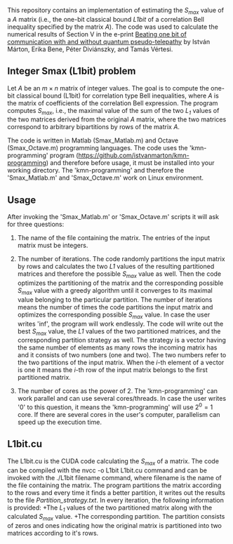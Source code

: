 This repository contains an implementation of estimating the *S<sub>max</sub>* value of a *A* matrix (i.e., the one-bit classical bound *L1bit* of a correlation Bell inequality specified by the matrix *A*). The code was used to calculate the numerical results of Section V in the e-print [Beating one bit of communication with and without quantum pseudo-telepathy](https://arxiv.org/abs/2308.10771) by István Márton, Erika Bene, Péter Diviánszky, and Tamás Vértesi.


## Integer Smax (L1bit) problem

Let *A* be an $m\times n$ matrix of integer values. The goal is to compute the one-bit classical bound (L1bit) for correlation type Bell inequalities, where *A* is the matrix of coefficients of the correlation Bell expression. The program computes *S<sub>max</sub>*, i.e., the maximal value of the sum of the two *L<sub>1</sub>* values of the two matrices derived from the original *A* matrix, where the two matrices correspond to arbitrary bipartitions by rows of the matrix *A*.

The code is written in Matlab (Smax_Matlab.m) and Octave (Smax_Octave.m) programming languages. The code uses the 'kmn-programming' program (https://github.com/istvanmarton/kmn-programming) and therefore before usage, it must be installed into your working directory. The 'kmn-programming' and therefore the 'Smax_Matlab.m' and 'Smax_Octave.m' work on Linux environment.

## Usage

After invoking the 'Smax_Matlab.m' or 'Smax_Octave.m' scripts it will ask for three questions:

1. The name of the file containing the matrix. The entries of the input matrix must be integers.

2. The number of iterations. The code randomly partitions the input matrix by rows and calculates the two *L1* values of the resulting partitioned matrices and therefore the possible *S<sub>max</sub>* value as well. Then the code optimizes the partitioning of the matrix and the corresponding possible *S<sub>max</sub>* value with a greedy algorithm until it converges to its maximal value belonging to the particular partition. The number of iterations means the number of times the code partitions the input matrix and optimizes the corresponding possible *S<sub>max</sub>* value. In case the user writes 'inf', the program will work endlessly. The code will write out the best *S<sub>max</sub>* value, the *L1* values of the two partitioned matrices, and the corresponding partition strategy as well. The strategy is a vector having the same number of elements as many rows the incoming matrix has and it consists of two numbers (one and two). The two numbers refer to the two partitions of the input matrix. When the *i*-th element of a vector is one it means the *i*-th row of the input matrix belongs to the first partitioned matrix.

3. The number of cores as the power of 2. The 'kmn-programming' can work parallel and can use several cores/threads. In case the user writes '0' to this question, it means the 'kmn-programming' will use $2^0 = 1$ core. If there are several cores in the user's computer, parallelism can speed up the execution time.

## L1bit.cu

The L1bit.cu is the CUDA code calculating the *S<sub>max</sub>* of a matrix. The code can be compiled with the
    nvcc -o L1bit L1bit.cu
command and can be invoked with the
    ./L1bit filename
command, where filename is the name of the file containing the matrix. The program partitions the matrix according to the rows and every time it finds a better partition, it writes out the results to the file *Partition_strategy.txt*. In every iteration, the following information is provided:
  +The *L<sub>1</sub>* values of the two partitioned matrix along with the calculated *S<sub>max</sub>* value.
  +The corresponding partition. The partition consists of zeros and ones indicating how the original matrix is partitioned into two matrices according to it's rows.
